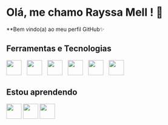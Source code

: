 # Olá, me chamo Rayssa Mell ! 👋 

**Bem vindo(a) ao meu perfil GitHub✨ 

## Ferramentas e Tecnologias

<p align="left">
  <img src="https://cdn.jsdelivr.net/gh/devicons/devicon@latest/icons/html5/html5-original.svg" width="40" height="40" style="display: inline-block; margin-right: 10px;"/>
  <img src="https://cdn.jsdelivr.net/gh/devicons/devicon@latest/icons/css3/css3-original.svg" width="40" height="40" style="display: inline-block; margin-right: 10px;"/>
  <img src="https://cdn.jsdelivr.net/gh/devicons/devicon@latest/icons/bootstrap/bootstrap-original.svg" width="40" height="40" style="display: inline-block; margin-right: 10px;"/>
  <img src="https://cdn.jsdelivr.net/gh/devicons/devicon@latest/icons/javascript/javascript-original.svg" width="40" height="40" style="display: inline-block; margin-right: 10px;"/>
  <img src="https://cdn.jsdelivr.net/gh/devicons/devicon@latest/icons/django/django-plain.svg" width="40" height="40" style="display: inline-block; margin-right: 10px;"/>
  <img src="https://cdn.jsdelivr.net/gh/devicons/devicon@latest/icons/apachespark/apachespark-original-wordmark.svg" width="40" height="40" style="display: inline-block;"/>
</p>

                                                   
## Estou aprendendo

<img src="https://cdn.jsdelivr.net/gh/devicons/devicon@latest/icons/java/java-original.svg" width="40" height="40"/>    
<img src="https://cdn.jsdelivr.net/gh/devicons/devicon@latest/icons/swift/swift-original.svg" width="40" height="40"/>
<img src="https://cdn.jsdelivr.net/gh/devicons/devicon@latest/icons/mysql/mysql-original.svg" width="40" height="40"/>
          
          

